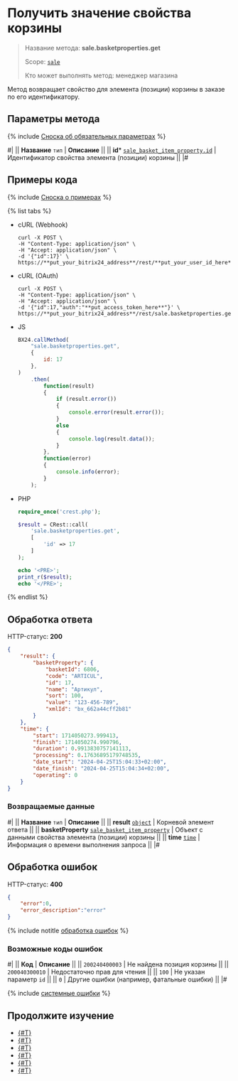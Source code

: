 # Получить значение свойства корзины

> Название метода: **sale.basketproperties.get**
>
> Scope: [`sale`](../../scopes/permissions.md)
>
> Кто может выполнять метод: менеджер магазина

Метод возвращает свойство для элемента (позиции) корзины в заказе по его идентификатору. 

## Параметры метода

{% include [Сноска об обязательных параметрах](../../../_includes/required.md) %}

#|
|| **Название**
`тип` | **Описание** ||
|| **id***
[`sale_basket_item_property.id`](../data-types.md#sale_basket_item_property) | Идентификатор свойства элемента (позиции) корзины ||
|#

## Примеры кода

{% include [Сноска о примерах](../../../_includes/examples.md) %}

{% list tabs %}

- cURL (Webhook)

    ```http
    curl -X POST \
    -H "Content-Type: application/json" \
    -H "Accept: application/json" \
    -d '{"id":17}' \
    https://**put_your_bitrix24_address**/rest/**put_your_user_id_here**/**put_your_webbhook_here**/sale.basketproperties.get
    ```

- cURL (OAuth)

    ```http
    curl -X POST \
    -H "Content-Type: application/json" \
    -H "Accept: application/json" \
    -d '{"id":17,"auth":"**put_access_token_here**"}' \
    https://**put_your_bitrix24_address**/rest/sale.basketproperties.get
    ```

- JS

    ```js
    BX24.callMethod(
        "sale.basketproperties.get",
        {
            id: 17
        },
    )
        .then(
            function(result)
            {
                if (result.error())
                {
                    console.error(result.error());
                }
                else
                {
                    console.log(result.data());
                }
            },
            function(error)
            {
                console.info(error);
            }
        );
    ```

- PHP

    ```php
    require_once('crest.php');

    $result = CRest::call(
        'sale.basketproperties.get',
        [
            'id' => 17
        ]
    );

    echo '<PRE>';
    print_r($result);
    echo '</PRE>';
    ```

{% endlist %}

## Обработка ответа

HTTP-статус: **200**

```json
{
    "result": {
        "basketProperty": {
            "basketId": 6806,
            "code": "ARTICUL",
            "id": 17,
            "name": "Артикул",
            "sort": 100,
            "value": "123-456-789",
            "xmlId": "bx_662a44cff2b81"
        }
    },
    "time": {
        "start": 1714050273.999413,
        "finish": 1714050274.990796,
        "duration": 0.9913830757141113,
        "processing": 0.17636895179748535,
        "date_start": "2024-04-25T15:04:33+02:00",
        "date_finish": "2024-04-25T15:04:34+02:00",
        "operating": 0
    }
}
```

### Возвращаемые данные

#|
|| **Название**
`тип` | **Описание** ||
|| **result**
[`object`](../../data-types.md) | Корневой элемент ответа ||
|| **basketProperty**
[`sale_basket_item_property`](../data-types.md#sale_basket_item_property) | Объект с данными свойства элемента (позиции) корзины ||
|| **time**
[`time`](../../data-types.md) | Информация о времени выполнения запроса ||
|#

## Обработка ошибок

HTTP-статус: **400**

```json
{
    "error":0,
    "error_description":"error"
}
```

{% include notitle [обработка ошибок](../../../_includes/error-info.md) %}

### Возможные коды ошибок

#|
|| **Код** | **Описание** ||
|| `200240400003` | Не найдена позиция корзины ||
|| `200040300010` | Недостаточно прав для чтения ||
|| `100` | Не указан параметр `id` ||
|| `0` | Другие ошибки (например, фатальные ошибки) ||
|#

{% include [системные ошибки](../../../_includes/system-errors.md) %}

## Продолжите изучение

- [{#T}](./index.md)
- [{#T}](./sale-basket-properties-add.md)
- [{#T}](./sale-basket-properties-update.md)
- [{#T}](./sale-basket-properties-list.md)
- [{#T}](./sale-basket-properties-delete.md)
- [{#T}](./sale-basket-properties-get-fields.md)